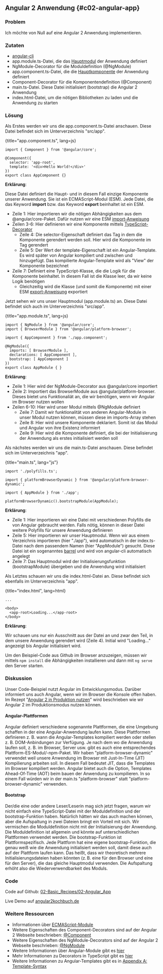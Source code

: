 ## Angular 2 Anwendung {#c02-angular-app}

### Problem

Ich möchte von Null auf eine Angular 2 Anwendung implementieren.

### Zutaten

* [angular-cli](#c02-angular-cli)
* app.module.ts-Datei, die das [Hauptmodul](#gl-main-module) der Anwendung definiert
* NgModule-Decorator für die Moduldefinition (@NgModule)
* app.component.ts-Datei, die die [Hauptkomponente](#gl-main-component) der Anwendung definiert
* Component-Decorator für die Komponentendefinition (@Component)
* main.ts-Datei. Diese Datei initialisiert (bootstrap) die Angular 2 Anwendung
* index.html-Datei, um die nötigen Bibliotheken zu laden und die Anwendung zu starten

### Lösung

Als Erstes werden wir uns die app.component.ts-Datei anschauen. Diese Datei befindet sich im Unterverzeichnis "src/app".

{title="app.component.ts", lang=js}
```
import { Component } from '@angular/core';

@Component({
  selector: 'app-root',
  template: '<div>Hello World!</div>'
})
export class AppComponent {}
```

__Erklärung__:

Diese Datei definiert die Haupt- und in diesem Fall einzige Komponente unserer Anwendung.
Sie ist ein ECMAScript-Modul (ESM).
Jede Datei, die das Keyword __import__ bzw. das Keyword __export__ beinhaltet ist ein ESM.

* Zeile 1: Hier importieren wir die nötigen Abhängigkeiten aus dem @angular/core-Paket. Dafür nutzen wir eine ESM [import-Anweisung](https://developer.mozilla.org/en-US/docs/Web/JavaScript/Reference/Statements/import)
* Zeilen 3-6: Hier definieren wir eine Komponente mittels [TypeScript-Decorator](#gl-decorator)
  * Zeile 4: Die selector-Eigenschaft definiert das Tag in dem die Komponente gerendert werden soll. Hier wird die Komponente im Tag __<app-root>__ gerendert
  * Zeile 5: Der Wert der template-Eigenschaft ist ein Angular-Template. Es wird später von Angular kompiliert und zwischen __<app-root>__ und __</app-root>__ hinzugefügt. Das kompilierte Angular-Template wird als "View" der Komponente bezeichnet
* Zeile 7: Definiert eine TypeScript-Klasse, die die Logik für die Komponente beinhaltet. In diesem Fall ist die Klasse leer, da wir keine Logik benötigen
  * Gleichzeitig wird die Klasse (und somit die Komponente) mit einer ESM [export-Anweisung](https://developer.mozilla.org/en-US/docs/Web/JavaScript/Reference/Statements/export) exportiert


Jetzt sehen wir uns unser Hauptmodul (app.module.ts) an. Diese Datei befindet sich auch im Unterverzeichnis "src/app".

{title="app.module.ts", lang=js}
```
import { NgModule } from '@angular/core';
import { BrowserModule } from '@angular/platform-browser';

import { AppComponent } from './app.component';

@NgModule({
  imports: [ BrowserModule ],
  declarations: [ AppComponent ],
  bootstrap: [ AppComponent ]
})
export class AppModule { }
```

__Erklärung__:

* Zeile 1: Hier wird der NgModule-Decorator aus @angular/core importiert
* Zeile 2: Importiert das BrowserModule aus @angular/platform-browser. Dieses bietet uns Funktionaliät an, die wir benötigen, wenn wir Angular im Browser nutzen wollen
* Zeilen 6-10: Hier wird unser Modul mittels @NgModule definiert
  * Zeile 7: Damit wir funktionalität von anderen Angular-Module in unser Modul nutzen können, müssen diese im imports-Array stehen
  * Zeile 8: Hier wird unsere Komponente deklariert. Somit ist das Modul und Angular von ihre Existenz informiert
  * Zeile 9: Hier wird die Komponente definiert, die bei der Initialisierung der Anwendung als erstes initialisiert werden soll

Als nächstes werden wir uns die main.ts-Datei anschauen. Diese befindet sich im Unterverzeichnis "app".

{title="main.ts", lang="js"}
```
import './polyfills.ts';

import { platformBrowserDynamic } from '@angular/platform-browser-dynamic';

import { AppModule } from './app';

platformBrowserDynamic().bootstrapModule(AppModule);
```

__Erklärung__:

* Zeile 1: Hier importieren wir eine Datei mit verschiedenen Polyfills die von Angular gebraucht werden. Falls nötig, können in dieser Datei weitere Polyfills für unsere Anwendung definieren
* Zeile 5: Hier importieren wir unser Hauptmodul. Wenn wir aus einem Verzeichnis importieren (hier "./app"), wird automatisch in der index.ts-Datei nach dem passendem Namen (hier "AppModule") gesucht. Diese Datei ist ein sogenanntes [barrel](#gl-barrel) und wird von angular-cli automatisch angelegt
* Zeile 7: Das Hauptmodul wird der Initialisierungsfunktion (bootstrapModule) übergeben und die Anwendung wird initialisiert


Als Letztes schauen wir uns die index.html-Datei an. Diese befindet sich ebenfalls im Unterverzeichnis "app".

{title="index.html", lang=html}
```
...

<body>
  <app-root>Loading...</app-root>
</body>
```

__Erklärung__:

Wir schauen uns nur ein Ausschnitt aus der Datei an und zwar den Teil, in dem unsere Anwendung gerendert wird (Zeile 4).
Initial wird "Loading..." angezeigt bis Angular initialisiert wird.

Um den Beispiel-Code aus Github im Browser anzuzeigen, müssen wir mittels `npm install` die Abhängigkeiten installieren und dann mit `ng serve` den Server starten.

### Diskussion

Unser Code-Beispiel nutzt Angular im Entwicklungsmodus.
Darüber informiert uns auch Angular, wenn wir im Browser die Konsole offen haben.
Im Rezept "[Angular 2 in Produktion nutzen](#c02-prod-build)" wird beschrieben wie wir Angular 2 im Produktionsmodus nutzen können.

#### Angular-Plattformen

Angular definiert verschiedene sogenannte Plattformen, die eine Umgebung schaffen in der eine Angular-Anwendung laufen kann.
Diese Plattformen definieren z. B. wann die Angular-Templates kompiliert werden oder stellen z. B. DOM-Anbindungen zur Verfügung.
Je nach dem wo die Anwendung laufen soll, z. B. im Browser, Server usw. gibt es auch eine entsprechendes Plattform-ES-Modul/-npm-Paket.
Wir haben "platform-browser-dynamic" verwendet weil unsere Anwendung im Browser mit Just-In-Time (JIT) Kompilierung arbeiten soll.
In diesem Fall bedeutet JIT, dass die Templates im Browser kompiliert werden.
Angular bietet auch die Option, Templates Ahead-Of-Time (AOT) beim bauen der Anwendung zu kompilieren.
In so einem Fall würden wir in der main.ts "platform-browser" statt "platform-browser-dynamic" verwenden.

#### Bootstrap

Der/die eine oder andere Leser/Leserin mag sich jetzt fragen, warum wir nicht einfach eine TypeScript-Datei mit der Moduldefinition und der bootstrap-Funktion haben.
Natürlich hätten wir das auch machen können, aber die Aufspaltung in zwei Dateien bringt ein Vorteil mit sich.
Wir vermischen die Moduldefinition nicht mit der Initialisierung der Anwendung.
Die Moduldefinition ist allgemein und könnte auf unterschiedlichen Plattformen verwendet werden.
Die bootstrap-Funktion ist Plattformspezifisch.
Jede Plattform hat eine eigene bootstrap-Funktion, die genau weiß wie die Anwendung initialisiert werden soll, damit diese auch auf der Plattform laufen kann.
Das heißt, dass wir theoretisch mehrere Initialisierungsdateien haben könnten (z. B. eine für den Browser und eine für den Server), die das gleiche Hauptmodul verwenden.
Die Aufspaltung erhöht also die Wiederverwendbarkeit des Moduls.

### Code

Code auf Github: [02-Basic\_Recipes/02-Angular\_App](https://github.com/jsperts/angular2_kochbuch_code/tree/master/02-Basic_Recipes/02-Angular_App)

Live Demo auf [angular2kochbuch.de](http://angular2kochbuch.de/examples/code/02-Basic_Recipes/02-Angular_App/index.html)

### Weitere Ressourcen

* Informationen über [ECMAScript-Module](http://exploringjs.com/es6/ch_modules.html)
* Weitere Eigenschaften des Component-Decorators sind auf der Angular 2 Webseite beschrieben: [@Component](https://angular.io/docs/ts/latest/api/core/index/Component-decorator.html)
* Weitere Eigenschaften des NgModule-Decorators sind auf der Angular 2 Webseite beschrieben: [@NgModule](https://angular.io/docs/ts/latest/api/core/index/NgModule-interface.html)
* Weitere Informationen über Angular-Module gibt es [hier](https://angular.io/docs/ts/latest/guide/ngmodule.html)
* Mehr Informationen zu Decorators in TypeScript gibt es [hier](https://www.typescriptlang.org/docs/handbook/decorators.html)
* Weitere Informationen zu Angular-Templates gibt es in [Appendix A: Template-Syntax](#appendix-a)

